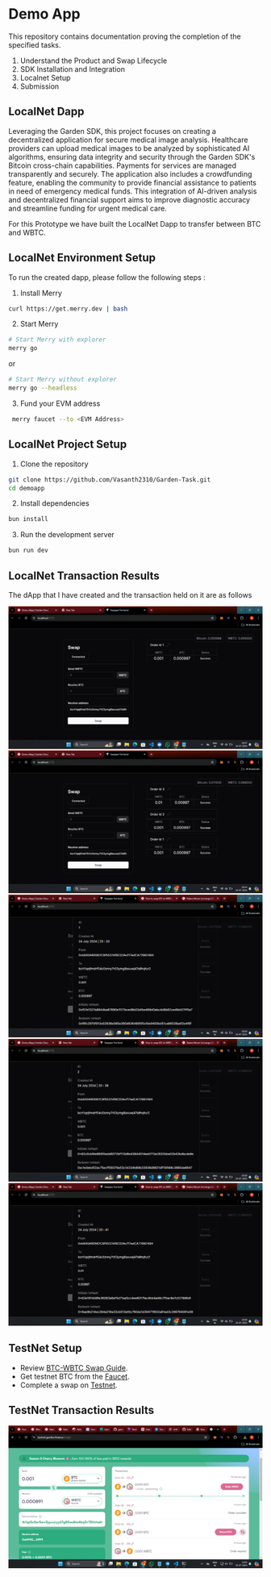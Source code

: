 # Demo App

This repository contains documentation proving the completion of the specified tasks.

1. Understand the Product and Swap Lifecycle
2. SDK Installation and Integration
3. Localnet Setup
4. Submission

## LocalNet Dapp

Leveraging the Garden SDK, this project focuses on creating a decentralized application for secure medical image analysis. Healthcare providers can upload medical images to be analyzed by sophisticated AI algorithms, ensuring data integrity and security through the Garden SDK's Bitcoin cross-chain capabilities. Payments for services are managed transparently and securely. The application also includes a crowdfunding feature, enabling the community to provide financial assistance to patients in need of emergency medical funds. This integration of AI-driven analysis and decentralized financial support aims to improve diagnostic accuracy and streamline funding for urgent medical care.

For this Prototype we have built the LocalNet Dapp to transfer between BTC and WBTC.

## LocalNet Environment Setup

To run the created dapp, please follow the following steps :

1. Install Merry

```bash
curl https://get.merry.dev | bash
```

2. Start Merry

```bash
# Start Merry with explorer
merry go
```

or

```bash
# Start Merry without explorer
merry go --headless
```

3. Fund your EVM address

```bash
 merry faucet --to <EVM Address>
```

## LocalNet Project Setup

1. Clone the repository

```bash
git clone https://github.com/Vasanth2310/Garden-Task.git
cd demoapp
```

2. Install dependencies

```bash
bun install
```

3. Run the development server

```bash
bun run dev
```

## LocalNet Transaction Results

The dApp that I have created and the transaction held on it are as follows

![Please visit the Assets Folder if Image is not displayed](https://github.com/Vasanth2310/Garden-Task/blob/41b5a68f4c84c82f4c508d4cd7289b13d487531c/Assets/Screenshot%20(82).png)
![Please visit the Assets Folder if Image is not displayed](https://github.com/Vasanth2310/Garden-Task/blob/41b5a68f4c84c82f4c508d4cd7289b13d487531c/Assets/Screenshot%20(85).png)
![Please visit the Assets Folder if Image is not displayed](https://github.com/Vasanth2310/Garden-Task/blob/41b5a68f4c84c82f4c508d4cd7289b13d487531c/Assets/Screenshot%20(89).png)
![Please visit the Assets Folder if Image is not displayed](https://github.com/Vasanth2310/Garden-Task/blob/41b5a68f4c84c82f4c508d4cd7289b13d487531c/Assets/Screenshot%20(88).png)
![Please visit the Assets Folder if Image is not displayed](https://github.com/Vasanth2310/Garden-Task/blob/41b5a68f4c84c82f4c508d4cd7289b13d487531c/Assets/Screenshot%20(87).png)

## TestNet Setup 

   - Review [BTC-WBTC Swap Guide](https://docs.garden.finance/home/basics/guides/btc-wbtc).
   - Get testnet BTC from the [Faucet](https://faucet-v1.netlify.app/).
   - Complete a swap on [Testnet](https://testnet.garden.finance).

## TestNet Transaction Results

![Please visit the Assets Folder if Image is not displayed](https://github.com/Vasanth2310/Garden-Task/blob/d550efe11f6cd240a5fd82e9beb5424d6462dfb7/Assets/Screenshot%20(90).png)
